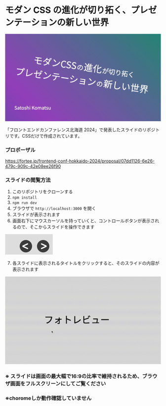# モダン CSS の進化が切り拓く、プレゼンテーションの新しい世界

![alt text](image.jpg)

「フロントエンドカンファレンス北海道 2024」で発表したスライドのリポジトリです。CSSだけで作成されています。

### プロポーザル

https://fortee.jp/frontend-conf-hokkaido-2024/proposal/07dd1126-6e26-479c-909c-42e08ee26f90

### スライドの閲覧方法

1. このリポジトリをクローンする
2. `npm install`
3. `npm run dev`
4. ブラウザで `http://localhost:3000` を開く
5. スライドが表示されます
6. 画面右下にマウスカーソルを持っていくと、コントロールボタンが表示されるので、そこからスライドを操作できます

![alt text](button.jpg)

7. 各スライドに表示されるタイトルをクリックすると、そのスライドの内容が表示されます

![alt text](<Kapture 2024-08-25 at 09.32.08.gif>)

### ※ スライドは画面の最大幅で16:9の比率で維持されるため、ブラウザ画面をフルスクリーンにしてご覧ください

### ※choromeしか動作確認していません
